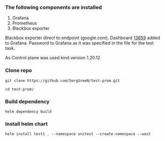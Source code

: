 ### The following components are installed
  1. Grafana
  2. Prometheus
  3. Blackbox exporter
  
Blackbox exporter direct to endpoint (google.com).
Dashboard [13659](https://grafana.com/grafana/dashboards/13659-blackbox-exporter-http-prober/) added to Grafana.
Password to Grafana as it was specified in the file for the test task.

As Control plane was used kind version 1.20.12


### Clone repo

```
git clone https://github.com/SergGreeN/test-prom.git
```

```
cd test-prom/
```

### Build dependency

```
helm dependency build
```

### Install helm chart

```
helm install test1 . --namespace unitest --create-namespace --wait
```

